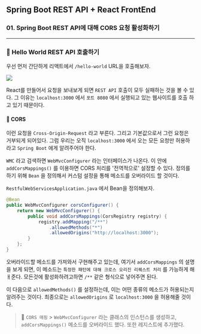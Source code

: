 ## Spring Boot REST API + React FrontEnd

### 01. Spring Boot REST API에 대해 CORS 요청 활성화하기

---

### 📌 Hello World REST API 호출하기

우선 먼저 간단하게 리액트에서 `/hello-world` URL을 호출해보자.

![](https://velog.velcdn.com/images/bibiboy/post/c4efa971-538d-4b3c-9224-1418ffc1c2e3/image.png)

React를 만들어서 요청을 보내보게 되면 `REST API` 호출이 모두 실패하는 것을 볼 수 있다. 그 이유는 `localhost:3000` 에서 `포트 8080` 에서 실행되고 있는 웹사이트를 호출 하고 있기 때문이다.

#### 📍 CORS

이런 요청을 `Cross-Origin-Request` 라고 부른다. 그리고 기본값으로서 그런 요청은 거부되게 되어있다. 그럼 우리는 오직 `localhost:3000` 에서 오는 모든 요청만 허용하라고 `Spring Boot` 에게 알려주어야 한다.

`WMC` 라고 검색하면 `WebMvcConfigurer` 라는 인터페이스가 나온다.
이 안에 `addCorsMappings()` 를 이용하면 CORS 처리를 '전역적으로' 설정할 수 있다.
정의를 하기 위해 `Bean` 을 정의해서 커스텀 설정을 통해 메소드를 오버라이드 할 것이다.

`RestfulWebServicesApplication.java` 에서 Bean을 정의해보자.

```java
@Bean
public WebMvcConfigurer corsConfigurer() {
	return new WebMvcConfigurer() {
		public void addCorsMappings(CorsRegistry registry) {
        	registry.addMapping("/**")
            	.allowedMethods("*")
                .allowedOrigins("http://localhost:3000");
		}
	};
}
```

오버라이드할 메소드를 가져와서 구현해주고 있는데, 여기서 `addCorsMappings` 의 설명을 보게 되면, 이 메소드는 `특정한 패턴에 대해 크로스 오리진 리퀘스트 처리` 를 가능하게 해ㅐ준다.
모든것에 활성화하려고하면 `/**` 같은 형식으로 넣어주면 된다.

이 다음으로 `allowedMethods()` 를 설정하는데, 이는 어떤 종류의 메소드가 허용되는지 알려주는 것이다. 최종으로는 `allowedOrigins` 로 `localhost:3000` 을 허용해줄 것이다.

> 📍 `CORS 매핑` > `WebMvcConfigurer` 라는 클래스의 인스턴스를 생성하고, `addCorsMappings()` 메소드를 오버라이드 했다. 또한 레지스트에 추가했다.
